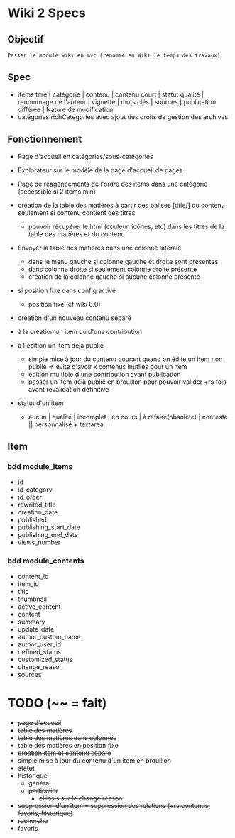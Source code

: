 # Wiki 2 Specs  

## Objectif  
    Passer le module wiki en mvc (renommé en Wiki le temps des travaux)

## Spec  
- items
    titre | catégorie | contenu | contenu court | statut qualité | renommage de l'auteur | vignette | mots clés | sources | publication différée | Nature de modification
- catégories 
richCategories avec ajout des droits de gestion des archives  

## Fonctionnement
- Page d'accueil en catégories/sous-catégories
- Explorateur sur le modèle de la page d'accueil de pages

- Page de réagencements de l'ordre des items dans une catégorie (accessible si 2 items min)

- création de la table des matières à partir des balises [title/] du contenu  seulement si contenu contient des titres
    - pouvoir récupérer le html (couleur, icônes, etc) dans les titres de la table des matières et du contenu
- Envoyer la table des matières dans une colonne latérale
    - dans le menu gauche si colonne gauche et droite sont présentes
    - dans colonne droite si seulement colonne droite présente
    - création de la colonne gauche si aucune colonne présente
- si position fixe dans config activé
    - position fixe (cf wiki 6.0)

- création d'un nouveau contenu séparé 
- à la création un item ou d'une contribution
- à l'édition un item déjà publié
    - simple mise à jour du contenu courant quand on édite un item non publié => évite d'avoir x contenus inutiles pour un item
    - édition multiple d'une contribution avant publication
    - passer un item déjà publié en brouillon pour pouvoir valider +rs fois avant revalidation définitive

- statut d'un item 
    - aucun | qualité | incomplet | en cours | à refaire(obsolète) | contesté || personnalisé + textarea

## Item
### bdd module_items
- id
- id_category
- id_order
- rewrited_title
- creation_date
- published
- publishing_start_date
- publishing_end_date
- views_number

### bdd module_contents
- content_id
- item_id
- title
- thumbnail
- active_content
- content
- summary
- update_date
- author_custom_name
- author_user_id
- defined_status
- customized_status
- change_reason
- sources

# TODO (~~ = fait)
- ~~page d'accueil~~
- ~~table des matières~~
- ~~table des matières dans colonnes~~
- table des matières en position fixe
- ~~création item et contenu séparé~~
- ~~simple mise à jour du contenu d'un item en brouillon~~
- ~~statut~~
- historique 
    - général
    - ~~particulier~~
        - ~~ellipsis sur le change reason~~
- ~~suppression d'un item = suppression des relations (+rs contenus, favoris, historique)~~
- ~~recherche~~
- favoris
